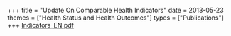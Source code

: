 +++
title = "Update On Comparable Health Indicators"
date = 2013-05-23
themes = ["Health Status and Health Outcomes"]
types = ["Publications"]
+++
[Indicators_EN.pdf](/files/Indicators_EN.pdf)
